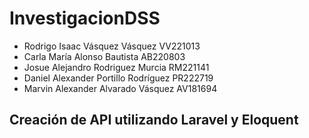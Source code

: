 # InvestigacionDSS
- Rodrigo Isaac Vásquez Vásquez VV221013
- Carla María Alonso Bautista AB220803
- Josue Alejandro Rodriguez Murcia RM221141
- Daniel Alexander Portillo Rodríguez PR222719
- Marvin Alexander Alvarado Vásquez AV181694

## Creación de API utilizando Laravel y Eloquent

